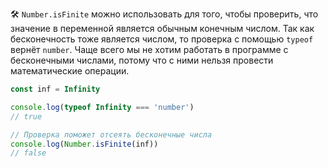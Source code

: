 🛠 `Number.isFinite` можно использовать для того, чтобы проверить, что значение в переменной является обычным конечным числом. Так как бесконечность тоже является числом, то проверка с помощью `typeof` вернёт `number`. Чаще всего мы не хотим работать в программе с бесконечными числами, потому что с ними нельзя провести математические операции.

```js
const inf = Infinity

console.log(typeof Infinity === 'number')
// true

// Проверка поможет отсеять бесконечные числа
console.log(Number.isFinite(inf))
// false
```
